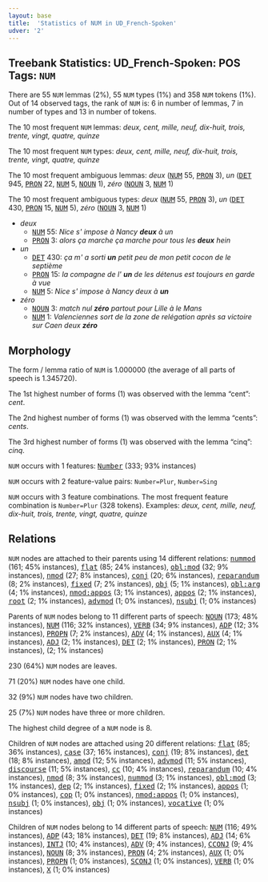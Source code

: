 ```yaml
---
layout: base
title:  'Statistics of NUM in UD_French-Spoken'
udver: '2'
---
```


## Treebank Statistics: UD_French-Spoken: POS Tags: `NUM`

There are 55 `NUM` lemmas (2%), 55 `NUM` types (1%) and 358 `NUM` tokens (1%).
Out of 14 observed tags, the rank of `NUM` is: 6 in number of lemmas, 7 in number of types and 13 in number of tokens.

The 10 most frequent `NUM` lemmas: <em>deux, cent, mille, neuf, dix-huit, trois, trente, vingt, quatre, quinze</em>

The 10 most frequent `NUM` types:  <em>deux, cent, mille, neuf, dix-huit, trois, trente, vingt, quatre, quinze</em>

The 10 most frequent ambiguous lemmas: <em>deux</em> (<tt><a href="fr_spoken-pos-NUM.html">NUM</a></tt> 55, <tt><a href="fr_spoken-pos-PRON.html">PRON</a></tt> 3), <em>un</em> (<tt><a href="fr_spoken-pos-DET.html">DET</a></tt> 945, <tt><a href="fr_spoken-pos-PRON.html">PRON</a></tt> 22, <tt><a href="fr_spoken-pos-NUM.html">NUM</a></tt> 5, <tt><a href="fr_spoken-pos-NOUN.html">NOUN</a></tt> 1), <em>zéro</em> (<tt><a href="fr_spoken-pos-NOUN.html">NOUN</a></tt> 3, <tt><a href="fr_spoken-pos-NUM.html">NUM</a></tt> 1)

The 10 most frequent ambiguous types:  <em>deux</em> (<tt><a href="fr_spoken-pos-NUM.html">NUM</a></tt> 55, <tt><a href="fr_spoken-pos-PRON.html">PRON</a></tt> 3), <em>un</em> (<tt><a href="fr_spoken-pos-DET.html">DET</a></tt> 430, <tt><a href="fr_spoken-pos-PRON.html">PRON</a></tt> 15, <tt><a href="fr_spoken-pos-NUM.html">NUM</a></tt> 5), <em>zéro</em> (<tt><a href="fr_spoken-pos-NOUN.html">NOUN</a></tt> 3, <tt><a href="fr_spoken-pos-NUM.html">NUM</a></tt> 1)


* <em>deux</em>
  * <tt><a href="fr_spoken-pos-NUM.html">NUM</a></tt> 55: <em>Nice s' impose à Nancy <b>deux</b> à un</em>
  * <tt><a href="fr_spoken-pos-PRON.html">PRON</a></tt> 3: <em>alors ça marche ça marche pour tous les <b>deux</b> hein</em>
* <em>un</em>
  * <tt><a href="fr_spoken-pos-DET.html">DET</a></tt> 430: <em>ça m' a sorti <b>un</b> petit peu de mon petit cocon de le septième</em>
  * <tt><a href="fr_spoken-pos-PRON.html">PRON</a></tt> 15: <em>la compagne de l' <b>un</b> de les détenus est toujours en garde à vue</em>
  * <tt><a href="fr_spoken-pos-NUM.html">NUM</a></tt> 5: <em>Nice s' impose à Nancy deux à <b>un</b></em>
* <em>zéro</em>
  * <tt><a href="fr_spoken-pos-NOUN.html">NOUN</a></tt> 3: <em>match nul <b>zéro</b> partout pour Lille à le Mans</em>
  * <tt><a href="fr_spoken-pos-NUM.html">NUM</a></tt> 1: <em>Valenciennes sort de la zone de relégation après sa victoire sur Caen deux <b>zéro</b></em>

## Morphology

The form / lemma ratio of `NUM` is 1.000000 (the average of all parts of speech is 1.345720).

The 1st highest number of forms (1) was observed with the lemma “cent”: <em>cent</em>.

The 2nd highest number of forms (1) was observed with the lemma “cents”: <em>cents</em>.

The 3rd highest number of forms (1) was observed with the lemma “cinq”: <em>cinq</em>.

`NUM` occurs with 1 features: <tt><a href="fr_spoken-feat-Number.html">Number</a></tt> (333; 93% instances)

`NUM` occurs with 2 feature-value pairs: `Number=Plur`, `Number=Sing`

`NUM` occurs with 3 feature combinations.
The most frequent feature combination is `Number=Plur` (328 tokens).
Examples: <em>deux, cent, mille, neuf, dix-huit, trois, trente, vingt, quatre, quinze</em>


## Relations

`NUM` nodes are attached to their parents using 14 different relations: <tt><a href="fr_spoken-dep-nummod.html">nummod</a></tt> (161; 45% instances), <tt><a href="fr_spoken-dep-flat.html">flat</a></tt> (85; 24% instances), <tt><a href="fr_spoken-dep-obl-mod.html">obl:mod</a></tt> (32; 9% instances), <tt><a href="fr_spoken-dep-nmod.html">nmod</a></tt> (27; 8% instances), <tt><a href="fr_spoken-dep-conj.html">conj</a></tt> (20; 6% instances), <tt><a href="fr_spoken-dep-reparandum.html">reparandum</a></tt> (8; 2% instances), <tt><a href="fr_spoken-dep-fixed.html">fixed</a></tt> (7; 2% instances), <tt><a href="fr_spoken-dep-obj.html">obj</a></tt> (5; 1% instances), <tt><a href="fr_spoken-dep-obl-arg.html">obl:arg</a></tt> (4; 1% instances), <tt><a href="fr_spoken-dep-nmod-appos.html">nmod:appos</a></tt> (3; 1% instances), <tt><a href="fr_spoken-dep-appos.html">appos</a></tt> (2; 1% instances), <tt><a href="fr_spoken-dep-root.html">root</a></tt> (2; 1% instances), <tt><a href="fr_spoken-dep-advmod.html">advmod</a></tt> (1; 0% instances), <tt><a href="fr_spoken-dep-nsubj.html">nsubj</a></tt> (1; 0% instances)

Parents of `NUM` nodes belong to 11 different parts of speech: <tt><a href="fr_spoken-pos-NOUN.html">NOUN</a></tt> (173; 48% instances), <tt><a href="fr_spoken-pos-NUM.html">NUM</a></tt> (116; 32% instances), <tt><a href="fr_spoken-pos-VERB.html">VERB</a></tt> (34; 9% instances), <tt><a href="fr_spoken-pos-ADP.html">ADP</a></tt> (12; 3% instances), <tt><a href="fr_spoken-pos-PROPN.html">PROPN</a></tt> (7; 2% instances), <tt><a href="fr_spoken-pos-ADV.html">ADV</a></tt> (4; 1% instances), <tt><a href="fr_spoken-pos-AUX.html">AUX</a></tt> (4; 1% instances), <tt><a href="fr_spoken-pos-ADJ.html">ADJ</a></tt> (2; 1% instances), <tt><a href="fr_spoken-pos-DET.html">DET</a></tt> (2; 1% instances), <tt><a href="fr_spoken-pos-PRON.html">PRON</a></tt> (2; 1% instances),  (2; 1% instances)

230 (64%) `NUM` nodes are leaves.

71 (20%) `NUM` nodes have one child.

32 (9%) `NUM` nodes have two children.

25 (7%) `NUM` nodes have three or more children.

The highest child degree of a `NUM` node is 8.

Children of `NUM` nodes are attached using 20 different relations: <tt><a href="fr_spoken-dep-flat.html">flat</a></tt> (85; 36% instances), <tt><a href="fr_spoken-dep-case.html">case</a></tt> (37; 16% instances), <tt><a href="fr_spoken-dep-conj.html">conj</a></tt> (19; 8% instances), <tt><a href="fr_spoken-dep-det.html">det</a></tt> (18; 8% instances), <tt><a href="fr_spoken-dep-amod.html">amod</a></tt> (12; 5% instances), <tt><a href="fr_spoken-dep-advmod.html">advmod</a></tt> (11; 5% instances), <tt><a href="fr_spoken-dep-discourse.html">discourse</a></tt> (11; 5% instances), <tt><a href="fr_spoken-dep-cc.html">cc</a></tt> (10; 4% instances), <tt><a href="fr_spoken-dep-reparandum.html">reparandum</a></tt> (10; 4% instances), <tt><a href="fr_spoken-dep-nmod.html">nmod</a></tt> (8; 3% instances), <tt><a href="fr_spoken-dep-nummod.html">nummod</a></tt> (3; 1% instances), <tt><a href="fr_spoken-dep-obl-mod.html">obl:mod</a></tt> (3; 1% instances), <tt><a href="fr_spoken-dep-dep.html">dep</a></tt> (2; 1% instances), <tt><a href="fr_spoken-dep-fixed.html">fixed</a></tt> (2; 1% instances), <tt><a href="fr_spoken-dep-appos.html">appos</a></tt> (1; 0% instances), <tt><a href="fr_spoken-dep-cop.html">cop</a></tt> (1; 0% instances), <tt><a href="fr_spoken-dep-nmod-appos.html">nmod:appos</a></tt> (1; 0% instances), <tt><a href="fr_spoken-dep-nsubj.html">nsubj</a></tt> (1; 0% instances), <tt><a href="fr_spoken-dep-obj.html">obj</a></tt> (1; 0% instances), <tt><a href="fr_spoken-dep-vocative.html">vocative</a></tt> (1; 0% instances)

Children of `NUM` nodes belong to 14 different parts of speech: <tt><a href="fr_spoken-pos-NUM.html">NUM</a></tt> (116; 49% instances), <tt><a href="fr_spoken-pos-ADP.html">ADP</a></tt> (43; 18% instances), <tt><a href="fr_spoken-pos-DET.html">DET</a></tt> (19; 8% instances), <tt><a href="fr_spoken-pos-ADJ.html">ADJ</a></tt> (14; 6% instances), <tt><a href="fr_spoken-pos-INTJ.html">INTJ</a></tt> (10; 4% instances), <tt><a href="fr_spoken-pos-ADV.html">ADV</a></tt> (9; 4% instances), <tt><a href="fr_spoken-pos-CCONJ.html">CCONJ</a></tt> (9; 4% instances), <tt><a href="fr_spoken-pos-NOUN.html">NOUN</a></tt> (8; 3% instances), <tt><a href="fr_spoken-pos-PRON.html">PRON</a></tt> (4; 2% instances), <tt><a href="fr_spoken-pos-AUX.html">AUX</a></tt> (1; 0% instances), <tt><a href="fr_spoken-pos-PROPN.html">PROPN</a></tt> (1; 0% instances), <tt><a href="fr_spoken-pos-SCONJ.html">SCONJ</a></tt> (1; 0% instances), <tt><a href="fr_spoken-pos-VERB.html">VERB</a></tt> (1; 0% instances), <tt><a href="fr_spoken-pos-X.html">X</a></tt> (1; 0% instances)

